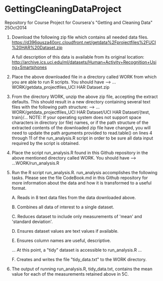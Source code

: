 GettingCleaningDataProject
==========================
Repository for Course Project for Coursera's "Getting and Cleaning Data"
25Oct2014

1. Download the following zip file which contains all needed data files. 
        https://d396qusza40orc.cloudfront.net/getdata%2Fprojectfiles%2FUCI%20HAR%20Dataset.zip
        
   A full description of this data is available from its original location:
        http://archive.ics.uci.edu/ml/datasets/Human+Activity+Recognition+Using+Smartphones
  
2. Place the above downloaded file in a directory called WORK from which you are able to run R scripts. You should have
--> ... WORK/getdata_projectfiles_UCI HAR Dataset.zip

3. From the directory WORK, unzip the above zip file, accepting the extract defaults. This should result in a new directory
containing several text files with the following path structure: --> ... WORK/getdata_projectfiles_UCI HAR Dataset/UCI HAR Dataset/{test, train}/... 
NOTE: If your operating system does not support space characters in directory (or file) names, or if the path structure of the extracted contents of the downloaded zip file have changed, you will need to update the path arguments provided to read.table() on lines 4 through 11 of the run_analysis.R script in order to be sure all data input required by the script is obtained.

4. Place the script run_analysis.R found in this Github repository in the above mentioned directory called WORK. You should have --> ...WORK/run_analysis.R

5. Run the R script run_analysis.R. run_analysis accomplishes the following tasks. Please see the file CodeBook.md in this
Github repository for more information about the data and how it is transformed to a useful format.

    A. Reads in 8 text data files from the data downloaded above. 
    
    B. Combines all data of interest to a single dataset.
    
    C. Reduces dataset to include only measurements of 'mean' and 'standard deviation'.
    
    D. Ensures dataset values are text values if available.
    
    E. Ensures column names are useful, descriptive.
    
    ... At this point, a "tidy" dataset is accessible to run_analysis.R ...
    
    F. Creates and writes the file "tidy_data.txt" to the WORK directory.

6. The output of running run_analysis.R, tidy_data.txt, contains the mean value for each of the measurements retained above in 5C.
